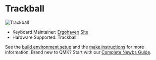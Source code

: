 # Trackball


![Trackball](https://optim.tildacdn.com/stor6462-3061-4165-b236-313137623639/-/cover/760x570/center/center/-/format/webp/91374496.jpg)

* Keyboard Maintainer: [Ergohaven](https://github.com/ergohaven) [Site](https://ergohaven.xyz/)
* Hardware Supported: Trackball

See the [build environment setup](https://docs.qmk.fm/#/getting_started_build_tools) and the [make instructions](https://docs.qmk.fm/#/getting_started_make_guide) for more information. Brand new to QMK? Start with our [Complete Newbs Guide](https://docs.qmk.fm/#/newbs).
